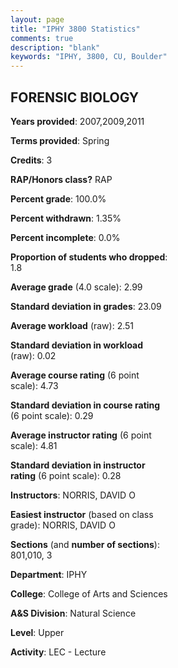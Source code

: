 ```yaml
---
layout: page
title: "IPHY 3800 Statistics"
comments: true
description: "blank"
keywords: "IPHY, 3800, CU, Boulder"
--- 
```

<head>
<script src="https://ajax.googleapis.com/ajax/libs/jquery/2.1.3/jquery.min.js"></script>
<script src="https://dl.dropboxusercontent.com/s/pc42nxpaw1ea4o9/highcharts.js?dl=0"></script>
<!-- <script src="../assets/js/highcharts.js"></script> -->
<style type="text/css">@font-face {
	font-family: "Bebas Neue";
	src: url(https://www.filehosting.org/file/details/544349/BebasNeue%20Regular.otf) format("opentype");
	}
	h1.Bebas { 
		font-family: "Bebas Neue", Verdana, Tahoma;
	}
</style>
</head>
<body>
	<div id="container" style="float: right; width: 45%; height: 88%; margin-left: 2.5%; margin-right: 2.5%;"></div>
	<script language="JavaScript">
		$(document).ready(function() {
		var chart = {type: 'column'};
		var title = {text: 'Grade Distribution'};
		var xAxis = {categories: ['A','B','C','D','F'],crosshair: true};
		var yAxis = {min: 0,title: {text: 'Percentage'}};
		var tooltip = {headerFormat: '<center><b><span style="font-size:20px">{point.key}</span></b></center>',
		               pointFormat: '<td style="padding:0"><b>{point.y:.1f}%</b></td>',
		               footerFormat: '</table>',shared: true,useHTML: true};
		var plotOptions = {column: {pointPadding: 0.0,borderWidth: 0}};  
		var credits = {enabled: false};var series= [{name: 'Percent',data: [26.83,43.9,25.0,1.83,2.44,]}];
		var json = {};
		json.chart = chart;
		json.title = title;
		json.tooltip = tooltip;
		json.xAxis = xAxis;
		json.yAxis = yAxis;  
		json.series = series;
		json.plotOptions = plotOptions;  
		json.credits = credits;
		$('#container').highcharts(json);
	});
	</script>
</body>
			   
## FORENSIC BIOLOGY

**Years provided**: 2007,2009,2011

**Terms provided**: Spring

**Credits**: 3

**RAP/Honors class?** RAP

**Percent grade**: 100.0%

**Percent withdrawn**: 1.35%

**Percent incomplete**: 0.0%

**Proportion of students who dropped**: 1.8

**Average grade** (4.0 scale): 2.99

**Standard deviation in grades**: 23.09

**Average workload** (raw): 2.51

**Standard deviation in workload** (raw): 0.02

**Average course rating** (6 point scale): 4.73

**Standard deviation in course rating** (6 point scale): 0.29

**Average instructor rating** (6 point scale): 4.81

**Standard deviation in instructor rating** (6 point scale): 0.28

**Instructors**: NORRIS, DAVID O

**Easiest instructor** (based on class grade): NORRIS, DAVID O

**Sections** (and **number of sections**): 801,010, 3

**Department**: IPHY

**College**: College of Arts and Sciences

**A&S Division**: Natural Science

**Level**: Upper

**Activity**: LEC - Lecture